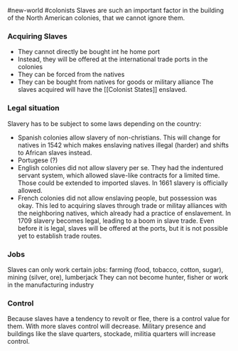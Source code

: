 #new-world #colonists
Slaves are such an important factor in the building of the North American colonies, that we cannot ignore them.
### Acquiring Slaves
- They cannot directly be bought int he home port
- Instead, they will be offered at the international trade ports in the colonies
- They can be forced from the natives
- They can be bought from natives for goods or military alliance
The slaves acquired will have the [[Colonist States]] enslaved.
### Legal situation
Slavery has to be subject to some laws depending on the country:
- Spanish colonies allow slavery of non-christians. This will change for natives in 1542 which makes enslaving natives illegal (harder) and shifts to African slaves instead.
- Portugese (?)
- English colonies did not allow slavery per se. They had the indentured servant system, which allowed slave-like contracts for a limited time. Those could be extended to imported slaves. In 1661 slavery is officially allowed.
- French colonies did not allow enslaving people, but possession was okay. This led to acquiring slaves through trade or militay alliances with the neighboring natives, which already had a practice of enslavement. In 1709 slavery becomes legal, leading to a boom in slave trade.
Even before it is legal, slaves will be offered at the ports, but it is not possible yet to establish trade routes.
### Jobs
Slaves can only work certain jobs:
farming (food, tobacco, cotton, sugar), mining (silver, ore), lumberjack
They can not become hunter, fisher or work in the manufacturing industry
### Control
Because slaves have a tendency to revolt or flee, there is a control value for them. With more slaves control will decrease. Military presence and buildings like the slave quarters, stockade, militia quarters will increase control. 
